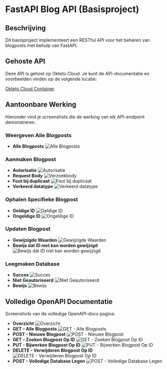 # FastAPI Blog API (Basisproject)

## Beschrijving

Dit basisproject implementeert een RESTful API voor het beheren van blogposts met behulp van FastAPI.

## Gehoste API

Deze API is gehost op Okteto Cloud. Je kunt de API-documentatie en voorbeelden vinden op de volgende locatie:

[Okteto Cloud Container](https://base-project-api-dev-renzodotexe.cloud.okteto.net/docs)

## Aantoonbare Werking

Hieronder vind je screenshots die de werking van elk API-endpoint demonstreren.

### Weergeven Alle Blogposts

- **Alle Blogposts**
  ![Alle Blogposts](screenshots/get-all-blogposts-1.png)

### Aanmaken Blogpost

- **Autorisatie**
  ![Autorisatie](screenshots/create-blogpost-1.png)
- **Request Body**
  ![Verzoekbody](screenshots/create-blogpost-2.png)
- **Fout bij duplicaat**
  ![Fout bij duplicaat](screenshots/create-blogpost-3.png)
- **Verkeerd datatype**
  ![Verkeerd datatype](screenshots/create-blogpost-4.png)

### Ophalen Specifieke Blogpost

- **Geldige ID**
  ![Geldige ID](screenshots/get-specific-blogpost-by-id-1.png)
- **Ongeldige ID**
  ![Ongeldige ID](screenshots/get-specific-blogpost-by-id-2.png)

### Updaten Blogpost

- **Gewijzigde Waarden**
  ![Gewijzigde Waarden](screenshots/update-specific-blogpost-by-id-1.png)
- **Bewijs dat ID niet kan worden gewijzigd**
  ![Bewijs dat ID niet kan worden gewijzigd](screenshots/update-specific-blogpost-by-id-2.png)

### Leegmaken Database

- **Succes**
  ![Succes](screenshots/clear-database-1.png)
- **Niet Geautoriseerd**
  ![Niet Geautoriseerd](screenshots/clear-database-2.png)
- **Bewijs**
  ![Bewijs](screenshots/clear-database-3.png)

## Volledige OpenAPI Documentatie

Screenshots van de volledige OpenAPI-docs pagina:

- **Overzicht**
  ![Overzicht](screenshots/openapi-docs-1.png)
- **GET - Alle Blogposts**
  ![GET - Alle Blogposts](screenshots/openapi-docs-2.png)
- **POST - Nieuwe Blogpost**
  ![POST - Nieuwe Blogpost](screenshots/openapi-docs-3.png)
- **GET - Zoeken Blogpost Op ID**
  ![GET - Zoeken Blogpost Op ID](screenshots/openapi-docs-4.png)
- **PUT - Bijwerken Blogpost Op ID**
  ![PUT - Bijwerken Blogpost Op ID](screenshots/openapi-docs-5.png)
- **DELETE - Verwijderen Blogpost Op ID**
  ![DELETE - Verwijderen Blogpost Op ID](screenshots/openapi-docs-6.png)
- **POST - Volledige Database Legen**
  ![POST - Volledige Database Legen](screenshots/openapi-docs-7.png)